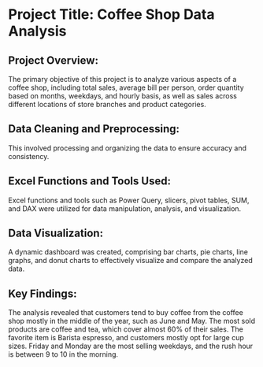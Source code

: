 # Project Title: Coffee Shop Data Analysis

## Project Overview:
The primary objective of this project is to analyze various aspects of a coffee shop, including total sales, average bill per person, order quantity based on months, weekdays, and hourly basis, as well as sales across different locations of store branches and product categories.

## Data Cleaning and Preprocessing:
This involved processing and organizing the data to ensure accuracy and consistency.

## Excel Functions and Tools Used:
Excel functions and tools such as Power Query, slicers, pivot tables, SUM, and DAX were utilized for data manipulation, analysis, and visualization.

## Data Visualization:
A dynamic dashboard was created, comprising bar charts, pie charts, line graphs, and donut charts to effectively visualize and compare the analyzed data.

## Key Findings:
The analysis revealed that customers tend to buy coffee from the coffee shop mostly in the middle of the year, such as June and May. The most sold products are coffee and tea, which cover almost 60% of their sales. The favorite item is Barista espresso, and customers mostly opt for large cup sizes. Friday and Monday are the most selling weekdays, and the rush hour is between 9 to 10 in the morning.
